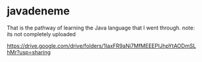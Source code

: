 # javadeneme
That is the pathway of learning the Java language that I went through.
note: its not completely uploaded 

https://drive.google.com/drive/folders/1IaxFR9aNi7MfMEEEPIJhpYtAODmSLhMr?usp=sharing
